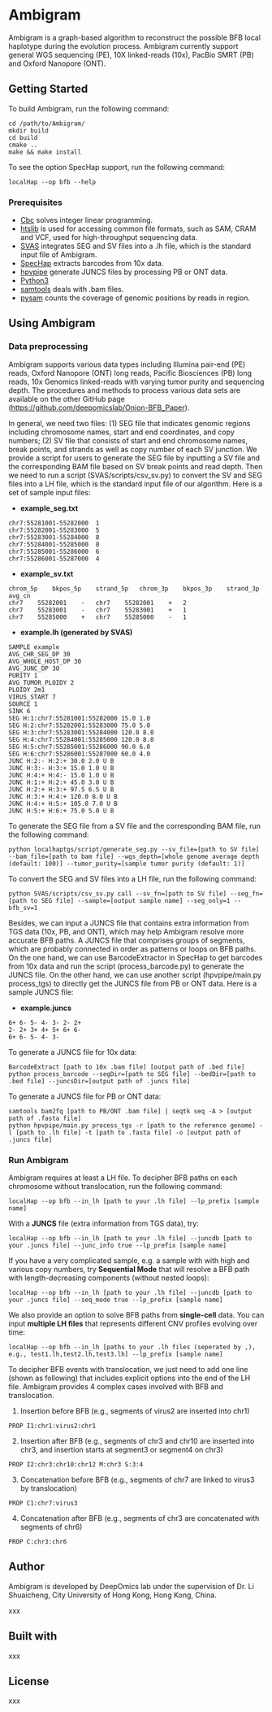 # Ambigram

Ambigram is a graph-based algorithm to reconstruct the possible BFB local haplotype during the evolution process. Ambigram currently support general WGS sequencing (PE), 10X linked-reads (10x), PacBio SMRT (PB) and Oxford Nanopore (ONT).

## Getting Started

To build Ambigram, run the following command:

```
cd /path/to/Ambigram/
mkdir build
cd build
cmake ..
make && make install
```

To see the option SpecHap support, run the following command:

```
localHap --op bfb --help
```

### Prerequisites
- [Cbc](https://github.com/coin-or/Cbc) solves integer linear programming.
- [htslib](https://github.com/samtools/htslib) is used for accessing common file formats, such as SAM, CRAM and VCF, used for high-throughput sequencing data.
- [SVAS](https://github.com/paprikachan/SVAS) integrates SEG and SV files into a .lh file, which is the standard input file of Ambigram.
- [SpecHap](https://github.com/deepomicslab/SpecHap) extracts barcodes from 10x data.
- [hpvpipe](https://github.com/panguangze/hpvpipe) generate JUNCS files by processing PB or ONT data.
- [Python3](https://www.python.org/downloads/)
- [samtools](https://github.com/samtools/samtools) deals with .bam files. 
- [pysam](https://pysam.readthedocs.io/en/latest/) counts the coverage of genomic positions by reads in region.

## Using Ambigram

### Data preprocessing

Ambigram supports various data types including Illumina pair-end (PE) reads, Oxford Nanopore (ONT) long reads, Pacific Biosciences (PB) long reads, 10x Genomics linked-reads with varying tumor purity and sequencing depth. The procedures and methods to process various data sets are available on the other GitHub page (https://github.com/deepomicslab/Onion-BFB_Paper). 

In general, we need two files: (1) SEG file that indicates genomic regions including chromosome names, start and end coordinates, and copy numbers; (2) SV file that consists of start and end chromosome names, break points, and strands as well as copy number of each SV junction. We provide a script for users to generate the SEG file by inputting a SV file and the corresponding BAM file based on SV break points and read depth. Then we need to run a script (SVAS/scripts/csv_sv.py) to convert the SV and SEG files into a LH file, which is the standard input file of our algorithm. Here is a set of sample input files:

* **example_seg.txt**

```
chr7:55281001-55282000	1
chr7:55282001-55283000	5
chr7:55283001-55284000	8
chr7:55284001-55285000	8
chr7:55285001-55286000	6
chr7:55286001-55287000	4
```

* **example_sv.txt**

```
chrom_5p	bkpos_5p	strand_5p	chrom_3p	bkpos_3p	strand_3p	avg_cn
chr7	55282001	-	chr7	55282001	+	2
chr7	55283001	-	chr7	55283001	+	1
chr7	55285000	+	chr7	55285000	-	1
```

* **example.lh (generated by SVAS)**

```
SAMPLE example
AVG_CHR_SEG_DP 30
AVG_WHOLE_HOST_DP 30
AVG_JUNC_DP 30
PURITY 1
AVG_TUMOR_PLOIDY 2
PLOIDY 2m1
VIRUS_START 7
SOURCE 1
SINK 6
SEG H:1:chr7:55281001:55282000 15.0 1.0
SEG H:2:chr7:55282001:55283000 75.0 5.0
SEG H:3:chr7:55283001:55284000 120.0 8.0
SEG H:4:chr7:55284001:55285000 120.0 8.0
SEG H:5:chr7:55285001:55286000 90.0 6.0
SEG H:6:chr7:55286001:55287000 60.0 4.0
JUNC H:2:- H:2:+ 30.0 2.0 U B
JUNC H:3:- H:3:+ 15.0 1.0 U B
JUNC H:4:+ H:4:- 15.0 1.0 U B
JUNC H:1:+ H:2:+ 45.0 3.0 U B
JUNC H:2:+ H:3:+ 97.5 6.5 U B
JUNC H:3:+ H:4:+ 120.0 8.0 U B
JUNC H:4:+ H:5:+ 105.0 7.0 U B
JUNC H:5:+ H:6:+ 75.0 5.0 U B
```

To generate the SEG file from a SV file and the corresponding BAM file, run the following command:

```
python localhaptgs/script/generate_seg.py --sv_file=[path to SV file] --bam_file=[path to bam file] --wgs_depth=[whole genome average depth (default: 100)] --tumor_purity=[sample tumor purity (default: 1)]
```

To convert the SEG and SV files into a LH file, run the following command:

```
python SVAS/scripts/csv_sv.py call --sv_fn=[path to SV file] --seg_fn=[path to SEG file] --sample=[output sample name] --seg_only=1 --bfb_sv=1
```

Besides, we can input a JUNCS file that contains extra information from TGS data (10x, PB, and ONT), which may help Ambigram resolve more accurate BFB paths. A JUNCS file that comprises groups of segments, which are probably connected in order as patterns or loops on BFB paths. On the one hand, we can use BarcodeExtractor in SpecHap to get barcodes from 10x data and run the script (process_barcode.py) to generate the JUNCS file. On the other hand, we can use another script (hpvpipe/main.py process_tgs) to directly get the JUNCS file from PB or ONT data. Here is a sample JUNCS file:

* **example.juncs**

```
6+ 6- 5- 4- 3- 2- 2+
2- 2+ 3+ 4+ 5+ 6+ 6-
6+ 6- 5- 4- 3-
```

To generate a JUNCS file for 10x data:

``` 
BarcodeExtract [path to 10x .bam file] [output path of .bed file]
python process_barcode --segDir=[path to SEG file] --bedDir=[path to .bed file] --juncsDir=[output path of .juncs file]
```

To generate a JUNCS file for PB or ONT data:

```
samtools bam2fq [path to PB/ONT .bam file] | seqtk seq -A > [output path of .fasta file]
python hpvpipe/main.py process_tgs -r [path to the reference genome] -l [path to .lh file] -t [path to .fasta file] -o [output path of .juncs file]
```

### Run Ambigram

Ambigram requires at least a LH file. To decipher BFB paths on each chromosome without translocation, run the following command:

``` 
localHap --op bfb --in_lh [path to your .lh file] --lp_prefix [sample name]
```

With a **JUNCS** file (extra information from TGS data), try:

``` 
localHap --op bfb --in_lh [path to your .lh file] --juncdb [path to your .juncs file] --junc_info true --lp_prefix [sample name]
```

If you have a very complicated sample, e.g. a sample with with high and various copy numbers, try **Sequential Mode** that will resolve a BFB path with length-decreasing components (without nested loops):

``` 
localHap --op bfb --in_lh [path to your .lh file] --juncdb [path to your .juncs file] --seq_mode true --lp_prefix [sample name]
```

We also provide an option to solve BFB paths from **single-cell** data. You can input **multiple LH files** that represents different CNV profiles evolving over time:

``` 
localHap --op bfb --in_lh [paths to your .lh files (seperated by ,), e.g., test1.lh,test2.lh,test3.lh] --lp_prefix [sample name]
```

To decipher BFB events with translocation, we just need to add one line (shown as following) that includes explicit options into the end of the LH file. Ambigram provides 4 complex cases involved with BFB and translocation. 

1. Insertion before BFB (e.g., segments of virus2 are inserted into chr1)

``` 
PROP I1:chr1:virus2:chr1
```

2. Insertion after BFB (e.g., segments of chr3 and chr10 are inserted into chr3, and insertion starts at segment3 or segment4 on chr3)

``` 
PROP I2:chr3:chr10:chr12 M:chr3 S:3:4
```

3. Concatenation before BFB (e.g., segments of chr7 are linked to virus3 by translocation)

``` 
PROP C1:chr7:virus3
```

4. Concatenation after BFB (e.g., segments of chr3 are concatenated with segments of chr6)

``` 
PROP C:chr3:chr6
```

## Author

Ambigram is developed by DeepOmics lab under the supervision of Dr. Li Shuaicheng, City University of Hong Kong, Hong Kong, China.

xxx

## Built with

xxx

## License

xxx